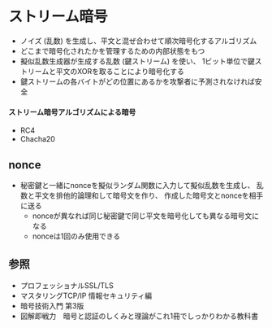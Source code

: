 # ストリーム暗号
- ノイズ (乱数) を生成し、平文と混ぜ合わせて順次暗号化するアルゴリズム
- どこまで暗号化されたかを管理するための内部状態をもつ
- 擬似乱数生成器が生成する乱数 (鍵ストリーム) を使い、
  1ビット単位で鍵ストリームと平文のXORを取ることにより暗号化する
- 鍵ストリームの各バイトがどの位置にあるかを攻撃者に予測されなければ安全

#### ストリーム暗号アルゴリズムによる暗号
- RC4
- Chacha20

## nonce
- 秘密鍵と一緒にnonceを擬似ランダム関数に入力して擬似乱数を生成し、
  乱数と平文を排他的論理和して暗号文を作り、
  作成した暗号文とnonceを相手に送る
  - nonceが異なれば同じ秘密鍵で同じ平文を暗号化しても異なる暗号文になる
  - nonceは1回のみ使用できる

## 参照
- プロフェッショナルSSL/TLS
- マスタリングTCP/IP 情報セキュリティ編
- 暗号技術入門 第3版
- 図解即戦力　暗号と認証のしくみと理論がこれ1冊でしっかりわかる教科書

